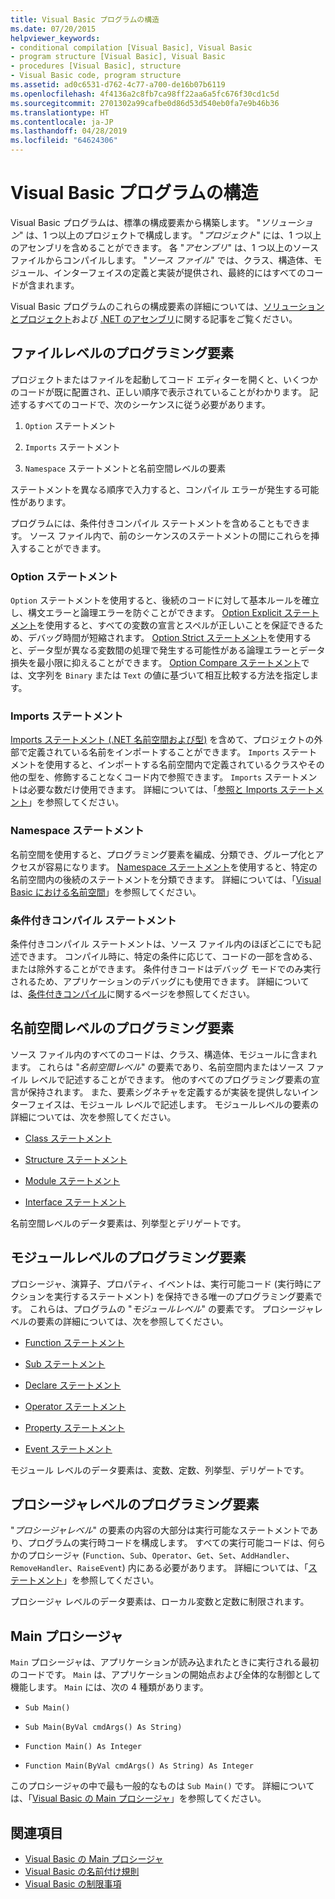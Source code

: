 ```yaml
---
title: Visual Basic プログラムの構造
ms.date: 07/20/2015
helpviewer_keywords:
- conditional compilation [Visual Basic], Visual Basic
- program structure [Visual Basic], Visual Basic
- procedures [Visual Basic], structure
- Visual Basic code, program structure
ms.assetid: ad0c6531-d762-4c77-a700-de16b07b6119
ms.openlocfilehash: 4f4136a2c8fb7ca98ff22aa6a5fc676f30cd1c5d
ms.sourcegitcommit: 2701302a99cafbe0d86d53d540eb0fa7e9b46b36
ms.translationtype: HT
ms.contentlocale: ja-JP
ms.lasthandoff: 04/28/2019
ms.locfileid: "64624306"
---
```

# <a name="structure-of-a-visual-basic-program"></a>Visual Basic プログラムの構造
Visual Basic プログラムは、標準の構成要素から構築します。 "*ソリューション*" は、1 つ以上のプロジェクトで構成します。 "*プロジェクト*" には、1 つ以上のアセンブリを含めることができます。 各 "*アセンブリ*" は、1 つ以上のソース ファイルからコンパイルします。 "*ソース ファイル*" では、クラス、構造体、モジュール、インターフェイスの定義と実装が提供され、最終的にはすべてのコードが含まれます。  
  
 Visual Basic プログラムのこれらの構成要素の詳細については、[ソリューションとプロジェクト](/visualstudio/ide/solutions-and-projects-in-visual-studio)および [.NET のアセンブリ](../../../standard/assembly/index.md)に関する記事をご覧ください。  
  
## <a name="file-level-programming-elements"></a>ファイルレベルのプログラミング要素  
 プロジェクトまたはファイルを起動してコード エディターを開くと、いくつかのコードが既に配置され、正しい順序で表示されていることがわかります。 記述するすべてのコードで、次のシーケンスに従う必要があります。  
  
1. `Option` ステートメント  
  
2. `Imports` ステートメント  
  
3. `Namespace` ステートメントと名前空間レベルの要素  
  
 ステートメントを異なる順序で入力すると、コンパイル エラーが発生する可能性があります。  
  
 プログラムには、条件付きコンパイル ステートメントを含めることもできます。 ソース ファイル内で、前のシーケンスのステートメントの間にこれらを挿入することができます。  
  
### <a name="option-statements"></a>Option ステートメント  
 `Option` ステートメントを使用すると、後続のコードに対して基本ルールを確立し、構文エラーと論理エラーを防ぐことができます。 [Option Explicit ステートメント](../../../visual-basic/language-reference/statements/option-explicit-statement.md)を使用すると、すべての変数の宣言とスペルが正しいことを保証できるため、デバッグ時間が短縮されます。 [Option Strict ステートメント](../../../visual-basic/language-reference/statements/option-strict-statement.md)を使用すると、データ型が異なる変数間の処理で発生する可能性がある論理エラーとデータ損失を最小限に抑えることができます。 [Option Compare ステートメント](../../../visual-basic/language-reference/statements/option-compare-statement.md)では、文字列を `Binary` または `Text` の値に基づいて相互比較する方法を指定します。  
  
### <a name="imports-statements"></a>Imports ステートメント  
 [Imports ステートメント (.NET 名前空間および型)](../../../visual-basic/language-reference/statements/imports-statement-net-namespace-and-type.md) を含めて、プロジェクトの外部で定義されている名前をインポートすることができます。 `Imports` ステートメントを使用すると、インポートする名前空間内で定義されているクラスやその他の型を、修飾することなくコード内で参照できます。 `Imports` ステートメントは必要な数だけ使用できます。 詳細については、「[参照と Imports ステートメント](../../../visual-basic/programming-guide/program-structure/references-and-the-imports-statement.md)」を参照してください。  
  
### <a name="namespace-statements"></a>Namespace ステートメント  
 名前空間を使用すると、プログラミング要素を編成、分類でき、グループ化とアクセスが容易になります。 [Namespace ステートメント](../../../visual-basic/language-reference/statements/namespace-statement.md)を使用すると、特定の名前空間内の後続のステートメントを分類できます。 詳細については、「[Visual Basic における名前空間](../../../visual-basic/programming-guide/program-structure/namespaces.md)」を参照してください。  
  
### <a name="conditional-compilation-statements"></a>条件付きコンパイル ステートメント  
 条件付きコンパイル ステートメントは、ソース ファイル内のほぼどこにでも記述できます。 コンパイル時に、特定の条件に応じて、コードの一部を含める、または除外することができます。 条件付きコードはデバッグ モードでのみ実行されるため、アプリケーションのデバッグにも使用できます。 詳細については、[条件付きコンパイル](../../../visual-basic/programming-guide/program-structure/conditional-compilation.md)に関するページを参照してください。  
  
## <a name="namespace-level-programming-elements"></a>名前空間レベルのプログラミング要素  
 ソース ファイル内のすべてのコードは、クラス、構造体、モジュールに含まれます。 これらは "*名前空間レベル*" の要素であり、名前空間内またはソース ファイル レベルで記述することができます。 他のすべてのプログラミング要素の宣言が保持されます。 また、要素シグネチャを定義するが実装を提供しないインターフェイスは、モジュール レベルで記述します。 モジュールレベルの要素の詳細については、次を参照してください。  
  
- [Class ステートメント](../../../visual-basic/language-reference/statements/class-statement.md)  
  
- [Structure ステートメント](../../../visual-basic/language-reference/statements/structure-statement.md)  
  
- [Module ステートメント](../../../visual-basic/language-reference/statements/module-statement.md)  
  
- [Interface ステートメント](../../../visual-basic/language-reference/statements/interface-statement.md)  
  
 名前空間レベルのデータ要素は、列挙型とデリゲートです。  
  
## <a name="module-level-programming-elements"></a>モジュールレベルのプログラミング要素  
 プロシージャ、演算子、プロパティ、イベントは、実行可能コード (実行時にアクションを実行するステートメント) を保持できる唯一のプログラミング要素です。 これらは、プログラムの "*モジュールレベル*" の要素です。 プロシージャレベルの要素の詳細については、次を参照してください。  
  
- [Function ステートメント](../../../visual-basic/language-reference/statements/function-statement.md)  
  
- [Sub ステートメント](../../../visual-basic/language-reference/statements/sub-statement.md)  
  
- [Declare ステートメント](../../../visual-basic/language-reference/statements/declare-statement.md)  
  
- [Operator ステートメント](../../../visual-basic/language-reference/statements/operator-statement.md)  
  
- [Property ステートメント](../../../visual-basic/language-reference/statements/property-statement.md)  
  
- [Event ステートメント](../../../visual-basic/language-reference/statements/event-statement.md)  
  
 モジュール レベルのデータ要素は、変数、定数、列挙型、デリゲートです。  
  
## <a name="procedure-level-programming-elements"></a>プロシージャレベルのプログラミング要素  
 "*プロシージャレベル*" の要素の内容の大部分は実行可能なステートメントであり、プログラムの実行時コードを構成します。 すべての実行可能コードは、何らかのプロシージャ (`Function`、`Sub`、`Operator`、`Get`、`Set`、`AddHandler`、`RemoveHandler`、`RaiseEvent`) 内にある必要があります。 詳細については、「[ステートメント](../../../visual-basic/programming-guide/language-features/statements.md)」を参照してください。  
  
 プロシージャ レベルのデータ要素は、ローカル変数と定数に制限されます。  
  
## <a name="the-main-procedure"></a>Main プロシージャ  
 `Main` プロシージャは、アプリケーションが読み込まれたときに実行される最初のコードです。 `Main` は、アプリケーションの開始点および全体的な制御として機能します。 `Main` には、次の 4 種類があります。  
  
- `Sub Main()`  
  
- `Sub Main(ByVal cmdArgs() As String)`  
  
- `Function Main() As Integer`  
  
- `Function Main(ByVal cmdArgs() As String) As Integer`  
  
 このプロシージャの中で最も一般的なものは `Sub Main()` です。 詳細については、「[Visual Basic の Main プロシージャ](../../../visual-basic/programming-guide/program-structure/main-procedure.md)」を参照してください。  
  
## <a name="see-also"></a>関連項目

- [Visual Basic の Main プロシージャ](../../../visual-basic/programming-guide/program-structure/main-procedure.md)
- [Visual Basic の名前付け規則](../../../visual-basic/programming-guide/program-structure/naming-conventions.md)
- [Visual Basic の制限事項](../../../visual-basic/programming-guide/program-structure/limitations.md)

